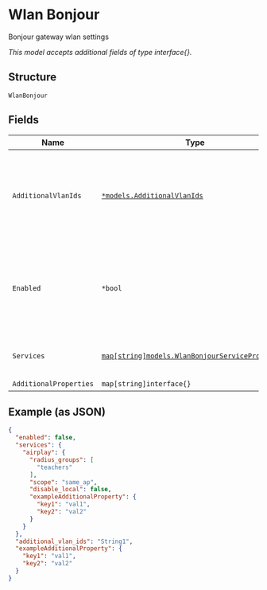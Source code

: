 
# Wlan Bonjour

Bonjour gateway wlan settings

*This model accepts additional fields of type interface{}.*

## Structure

`WlanBonjour`

## Fields

| Name | Type | Tags | Description |
|  --- | --- | --- | --- |
| `AdditionalVlanIds` | [`*models.AdditionalVlanIds`](../../doc/models/containers/additional-vlan-ids.md) | Optional | List or Comma separated list of additional VLAN IDs (on the LAN side or from other WLANs) should we be forwarding bonjour queries/responses |
| `Enabled` | `*bool` | Optional | Whether to enable bonjour for this WLAN. Once enabled, limit_bcast is assumed true, allow_mdns is assumed false<br>**Default**: `false` |
| `Services` | [`map[string]models.WlanBonjourServiceProperties`](../../doc/models/wlan-bonjour-service-properties.md) | Optional | What services are allowed.<br>Property key is the service name |
| `AdditionalProperties` | `map[string]interface{}` | Optional | - |

## Example (as JSON)

```json
{
  "enabled": false,
  "services": {
    "airplay": {
      "radius_groups": [
        "teachers"
      ],
      "scope": "same_ap",
      "disable_local": false,
      "exampleAdditionalProperty": {
        "key1": "val1",
        "key2": "val2"
      }
    }
  },
  "additional_vlan_ids": "String1",
  "exampleAdditionalProperty": {
    "key1": "val1",
    "key2": "val2"
  }
}
```

